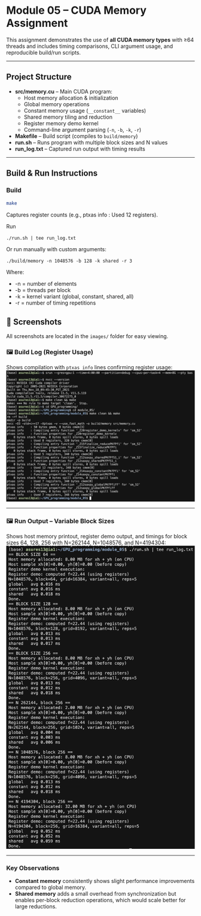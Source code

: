 # Module 05 – CUDA Memory Assignment

This assignment demonstrates the use of **all CUDA memory types** with
≥64 threads and includes timing comparisons, CLI argument usage,
and reproducible build/run scripts.

---

## Project Structure
- **src/memory.cu** – Main CUDA program:
  - Host memory allocation & initialization
  - Global memory operations
  - Constant memory usage (`__constant__` variables)
  - Shared memory tiling and reduction
  - Register memory demo kernel
  - Command-line argument parsing (`-n`, `-b`, `-k`, `-r`)
- **Makefile** – Build script (compiles to `build/memory`)
- **run.sh** – Runs program with multiple block sizes and N values
- **run_log.txt** – Captured run output with timing results

---

## Build & Run Instructions

### Build
```bash
make
```

Captures register counts (e.g., ptxas info : Used 12 registers).

Run
```
./run.sh | tee run_log.txt
```

Or run manually with custom arguments:
```
./build/memory -n 1048576 -b 128 -k shared -r 3
```

Where:
- -n = number of elements
- -b = threads per block
- -k = kernel variant (global, constant, shared, all)
- -r = number of timing repetitions

## 📸 Screenshots

All screenshots are located in the `images/` folder for easy viewing.

### 🖼️ Build Log (Register Usage)
Shows compilation with `ptxas info` lines confirming register usage:
![Build Log – Register Count](images/module_05_pt1.png)

---

### 🖼️ Run Output – Variable Block Sizes
Shows host memory printout, register demo output, and timings for block sizes 64, 128, 256 with N=262144, N=1048576, and N=4194304:
![Run Log – Block Size Variations](images/module_05_pt2.png)

---

### Key Observations
- **Constant memory** consistently shows slight performance improvements compared to global memory.
- **Shared memory** adds a small overhead from synchronization but enables per-block reduction operations, which would scale better for large reductions.